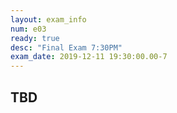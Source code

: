 ```yaml
---
layout: exam_info
num: e03
ready: true
desc: "Final Exam 7:30PM"
exam_date: 2019-12-11 19:30:00.00-7
---
```


## TBD
